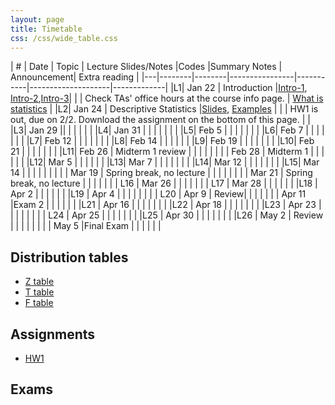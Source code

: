 ```yaml
---
layout: page
title: Timetable
css: /css/wide_table.css
---
```




| # | Date | Topic    | Lecture Slides/Notes         |Codes      |Summary Notes  | Announcement| Extra reading |
|---|--------|--------|----------------|-----------|--------------------|-------------|
|L1| Jan 22 | Introduction  |[Intro-1](https://github.com/dzwang91/stat324/raw/gh-pages/lectures/stat324intro1.pdf), [Intro-2](https://github.com/dzwang91/stat324/raw/gh-pages/lectures/stat324intro2.pptx),[Intro-3](https://github.com/dzwang91/stat324/raw/gh-pages/lectures/stat324intro3.pdf)|      |   | Check TAs' office hours at the course info page.   |  [What is statistics](https://github.com/dzwang91/stat371/raw/gh-pages/extrareading/what-is-statistics.pdf)     |
|L2| Jan 24 | Descriptive Statistics  |[Slides](https://github.com/dzwang91/stat324/raw/gh-pages/lectures/chapter2.pdf), [Examples](https://github.com/dzwang91/stat324/raw/gh-pages/lectures/chapter2-examples.pptx) |   |   |   HW1 is out, due on 2/2. Download the assignment on the bottom of this page.   |     |
|L3| Jan 29 || | |   | |      |
|L4| Jan 31 |  |   |    |    |      |    |
|L5| Feb 5 | |  |  | |   |      |
|L6| Feb 7 |  | |    |    |      |      |
|L7| Feb 12 | |   |    |    |    |      |
|L8| Feb 14 | |     |    |     |      |
|L9| Feb 19 |  | |  |    |  |      |
|L10| Feb 21 | |  |  |    |       |      |
|L11| Feb 26 | Midterm 1 review |    |     |    |        |      |
|  | Feb 28 | Midterm 1 |    |   |    |      |      |
|L12| Mar 5 |  |   |  |     |      |
|L13| Mar 7 |   | | |  |      |      |
|L14| Mar 12 |  |   |   |  |      |      |
|L15| Mar 14 | | |   |   |      |      |
| | Mar 19 | Spring break, no lecture | |    |      |      |      |
| | Mar 21 | Spring break, no lecture |   |       |      |      |      |
| L16   | Mar 26 |   |       |      |      |      |
| L17   | Mar 28 |  |       |      |      |      |
|L18 | Apr 2 |  |  |      | |      |
|L19 | Apr 4 |   |    |     | |   |  |
| L20  | Apr 9 | Review|     |      |      |      |
|  | Apr 11 |Exam 2 |      |     |   |  |  |
|L21 | Apr 16 |  |      |     |  |   |  |
|L22 | Apr 18 | |  |   |    |  |  |
|L23 | Apr 23 | |  |     |  |  |      |
| L24 | Apr 25 | |       |  |  |  |  |
|L25 | Apr 30 | |  |     |   |  |  |
|L26 | May 2 | Review  |        |     |    |  |  |
| | May 5  |Final Exam |         |     |    |  |  |


## Distribution tables

- [Z table](https://github.com/dzwang91/stat324/raw/gh-pages/distributiontables/Ztable.pdf   )
- [T table](https://github.com/dzwang91/stat324/raw/gh-pages/distributiontables/T-table.pdf)
- [F table](https://github.com/dzwang91/stat324/raw/gh-pages/distributiontables/F-table.pdf)

## Assignments
- [HW1](https://github.com/dzwang91/stat324/raw/gh-pages/hw/hw1.pdf)


## Exams








